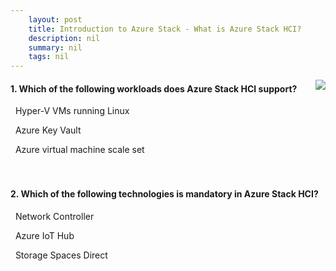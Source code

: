 ```yaml
---
    layout: post
    title: Introduction to Azure Stack - What is Azure Stack HCI?
    description: nil
    summary: nil
    tags: nil
---
```



 <a target="_blank" href="https://docs.microsoft.com/en-us/learn/modules/intro-to-azure-stack/4-azure-stack-hci/"><i class="fas fa-external-link-alt"></i> </a>
 <img align="right" src="https://docs.microsoft.com/en-us/learn/achievements/intro-to-azure-stack.svg">
####  1. Which of the following workloads does Azure Stack HCI support?


<i class='fas fa-check-square' style='color: Dodgerblue;'></i> &nbsp;&nbsp;Hyper-V VMs running Linux

<i class='far fa-square'></i> &nbsp;&nbsp;Azure Key Vault

<i class='far fa-square'></i> &nbsp;&nbsp;Azure virtual machine scale set
<br />
<br />
<br />

####  2. Which of the following technologies is mandatory in Azure Stack HCI?


<i class='far fa-square'></i> &nbsp;&nbsp;Network Controller

<i class='far fa-square'></i> &nbsp;&nbsp;Azure IoT Hub

<i class='fas fa-check-square' style='color: Dodgerblue;'></i> &nbsp;&nbsp;Storage Spaces Direct
<br />
<br />
<br />
